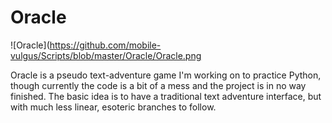 # Oracle
![Oracle](https://github.com/mobile-vulgus/Scripts/blob/master/Oracle/Oracle.png

Oracle is a pseudo text-adventure game I'm working on to practice
Python, though currently the code is a bit of a mess and the project is
in no way finished. The basic idea is to have a traditional text
adventure interface, but with much less linear, esoteric branches to
follow. 
